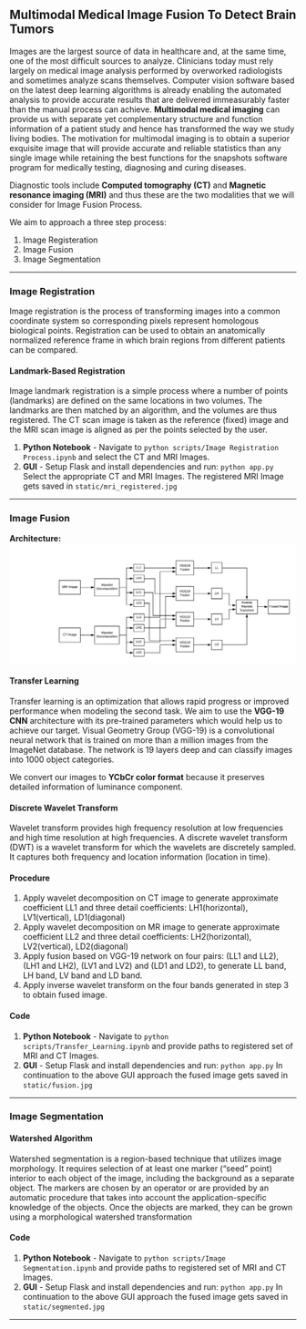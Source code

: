 ## Multimodal Medical Image Fusion To Detect Brain Tumors 

Images are the largest source of data in healthcare and, at the same time, one of the most difficult sources to analyze. Clinicians today must rely largely on medical image analysis performed by overworked radiologists and sometimes analyze scans themselves. Computer vision software based on the latest deep learning algorithms is already enabling the automated analysis to provide accurate results that are delivered immeasurably faster than the manual process can achieve. **Multimodal medical imaging** can provide us with separate yet complementary structure and function information of a patient study and hence has transformed the way we study living bodies. The motivation for multimodal imaging is to obtain a superior exquisite image that will provide accurate and reliable statistics than any single image while retaining the best functions for the snapshots software program for medically testing, diagnosing and curing diseases.

Diagnostic tools include **Computed tomography (CT)** and **Magnetic resonance imaging (MRI)** and thus these are the two modalities that we will consider for Image Fusion Process. 

We aim to approach a three step process:
1. Image Registeration
2. Image Fusion
3. Image Segmentation

***

### Image Registration
Image registration is the process of transforming images into a common coordinate system so corresponding pixels represent homologous biological points. Registration can be used to obtain an anatomically normalized reference frame in which brain regions from different patients can be compared.
#### Landmark-Based Registration 
Image landmark registration is a simple process where a number of points (landmarks) are defined on the same locations in two volumes. The landmarks are then matched by an algorithm, and the volumes are thus registered. The CT scan image is taken as the reference (fixed) image and the MRI scan image is aligned as per the points selected by the user.

1. **Python Notebook** -
Navigate to `python scripts/Image Registration Process.ipynb` and select the CT and MRI Images.
2. **GUI** -
Setup Flask and install dependencies and run:
`python app.py`
Select the appropriate CT and MRI Images. The registered MRI Image gets saved in `static/mri_registered.jpg`

***

### Image Fusion

**Architecture:**
<img src='architecture/Image Fusion Process.png' />

#### Transfer Learning
Transfer learning is an optimization that allows rapid progress or improved performance when modeling the second task. We aim to use the **VGG-19 CNN** architecture with its pre-trained parameters which would help us to achieve our target. Visual Geometry Group (VGG-19) is a convolutional neural network that is trained on more than a million images from the ImageNet database. The network is 19 layers deep and can classify images into 1000 object categories.

We convert our images to **YCbCr color format** because it preserves detailed information of luminance component.

#### Discrete Wavelet Transform
Wavelet transform provides high frequency resolution at low frequencies and high time resolution at high frequencies. A discrete wavelet transform (DWT) is a wavelet transform for which the wavelets are discretely sampled. It captures both frequency and location information (location in time). 

#### Procedure
1. Apply wavelet decomposition on CT image to generate approximate coefficient LL1 and three detail coefficients: LH1(horizontal), LV1(vertical), LD1(diagonal)
2. Apply wavelet decomposition on MR image to generate approximate coefficient LL2 and three detail coefficients: LH2(horizontal), LV2(vertical), LD2(diagonal)
3. Apply fusion based on VGG-19 network on four pairs: (LL1 and LL2), (LH1 and LH2), (LV1 and LV2) and (LD1 and LD2), to generate LL band, LH band, LV band and LD band.
4. Apply inverse wavelet transform on the four bands generated in step 3 to obtain fused image.

#### Code
1. **Python Notebook** -
Navigate to `python scripts/Transfer_Learning.ipynb` and provide paths to registered set of MRI and CT Images.
2. **GUI** -
Setup Flask and install dependencies and run:
`python app.py`
In continuation to the above GUI approach the fused image gets saved in `static/fusion.jpg`
***
### Image Segmentation
#### Watershed Algorithm
Watershed segmentation is a region-based technique that utilizes image morphology. It requires selection of at least one marker (“seed” point) interior to each object of the image, including the background as a separate object. The markers are chosen by an operator or are provided by an automatic procedure that takes into account the application-specific knowledge of the objects. Once the objects are marked, they can be grown using a morphological watershed transformation
#### Code
1. **Python Notebook** -
Navigate to `python scripts/Image Segmentation.ipynb` and provide paths to registered set of MRI and CT Images.
2. **GUI** -
Setup Flask and install dependencies and run:
`python app.py`
In continuation to the above GUI approach the fused image gets saved in `static/segmented.jpg`
***


